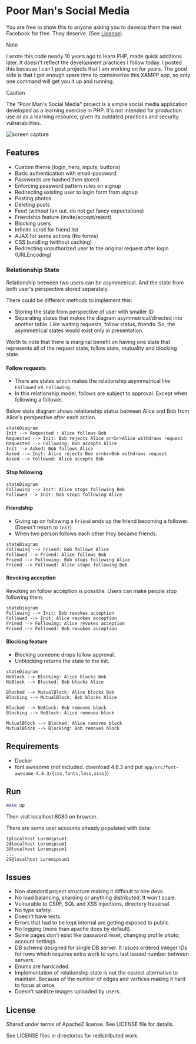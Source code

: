 # Poor Man's Social Media

You are free to show this to anyone asking you to develop them the next Facebook for free. They deserve. (See [License](#license)).

> [!NOTE]
> I wrote this code nearly 10 years ago to learn PHP, made quick additions later. It doesn't reflect the development practices I follow today. I posted this because I can't post projects that I am working on for years. The good side is that I got enough spare time to containerize this XAMPP app, so only one command will get you it up and running.

> [!CAUTION]
> The "Poor Man's Social Media" project is a simple social media application developed as a learning exercise in PHP. It's not intended for production use or as a learning resource, given its outdated practices and security vulnerabilities.

![screen capture](assets/screencapture.gif)

## Features

-   Custom theme (login, hero, inputs, buttons)
-   Basic authentication with email-password
-   Passwords are hashed then stored
-   Enforcing password pattern rules on signup
-   Redirecting existing user to login form from signup
-   Posting photos
-   Deleting posts
-   Feed (without fan out. do not get fancy expectations)
-   Friendship feature (invite/accept/reject)
-   Blocking users
-   Infinite scroll for friend list
-   AJAX for some actions (No forms)
-   CSS bundling (without caching)
-   Redirecting unauthorized user to the original request after login (URLEncoding)

### Relationship State

Relationship between two users can be asymmetrical. And the state from both user's perspective stored separately.

There could be different methods to implement this:

-   Storing the state from perspective of user with smaller ID
-   Separating states that makes the diagram asymmetrical/directed into another table. Like waiting requests, follow status, friends. So, the asymmetrical states would exist only in presentation.

Worth to note that there is marginal benefit on having one state that represents all of the request state, follow state, mutuality and blocking state.

#### Follow requests

-   There are states which makes the relationship asymmetrical like `Followed` vs. `Following`.
-   In this relationship model, follows are subject to approval. Except when following a follower.

Below state diagram shows relationship status between Alice and Bob from Alice's perspective after each action.

```mermaid
stateDiagram
Init --> Requested : Alice follows Bob
Requested --> Init: Bob rejects Alice or<br>Alice withdraws request
Requested --> Following: Bob accepts Alice
Init --> Asked: Bob follows Alice
Asked --> Init: Alice rejects Bob or<br>Bob withdraws request
Asked --> Followed: Alice accepts Bob
```

#### Stop following

```mermaid
stateDiagram
Following --> Init: Alice stops following Bob
Followed --> Init: Bob stops following Alice
```

#### Friendship

-   Giving up on following a `Friend` ends up the friend becoming a follower. (Doesn't return to `Init`)
-   When two person follows each other they became friends.

```mermaid
stateDiagram
Following --> Friend: Bob follows Alice
Followed --> Friend: Alice follows Bob
Friend --> Following: Bob stops following Alice
Friend --> Followed: Alice stops following Bob
```

#### Revoking acception

Revoking an follow acception is possible. Users can make people stop following them.

```mermaid
stateDiagram
Following --> Init: Bob revokes acception
Followed --> Init: Alice revokes acception
Friend --> Following: Alice revokes acception
Friend --> Followed: Bob revokes acception
```

#### Blocking feature

-   Blocking someone drops follow approval.
-   Unblocking returns the state to the init.

```mermaid
stateDiagram
NoBlock --> Blocking: Alice blocks Bob
NoBlock --> Blocked: Bob blocks Alice

Blocked --> MutualBlock: Alice blocks Bob
Blocking --> MutualBlock: Bob blocks Alice

Blocked --> NoBlock: Bob removes block
Blocking --> NoBlock: Alice removes block

MutualBlock --> Blocked: Alice removes block
MutualBlock --> Blocking: Bob removes block
```

## Requirements

-   Docker
-   font awesome (not included. download 4.6.3 and put `app/src/font-awesome-4.6.3/{css,fonts,less,scss}`)

## Run

```sh
make up
```

Then visit localhost:8080 on browser.

There are some user accounts already populated with data:

    1@localhost Loremipsum1
    2@localhost Loremipsum1
    3@localhost Loremipsum1
    ...
    25@localhost Loremipsum1

## Issues

-   Non standard project structure making it difficult to hire devs.
-   No load balancing, sharding or anything distributed. It won't scale.
-   Vulnurable to CSRF, SQL and XSS injections, directory traversal.
-   No type safety.
-   Doesn't have tests.
-   Errors that had to be kept internal are getting exposed to public.
-   No logging (more than apache does by default).
-   Some pages don't exist like password reset, changing profile photo, account settings.
-   DB schema designed for single DB server. It issues ordered integer IDs for rows which requires extra work to sync last issued number between servers.
-   Enums are hardcoded.
-   Implementation of relationship state is not the easiest alternative to maintain. Because of the number of edges and vertices making it hard to focus at once.
-   Doesn't sanitize images uploaded by users.

## License

Shared under terms of Apache2 license. See LICENSE file for details.

See LICENSE files in directories for redistributed work.
